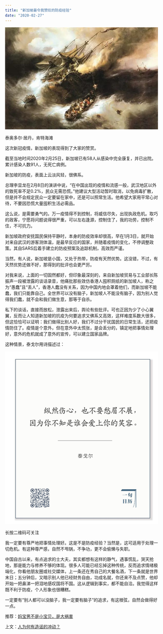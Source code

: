 ```yaml
---
title: "新加坡最令我赞叹的防疫经验"
date: "2020-02-27"
---
```


  

![连岳文章](images/连岳文章picture-30.jpg)

泰奥多尔·居丹，肯特海滩

  

这次新冠疫情，新加坡的表现得到了大家的赞赏。  

  

截至当地时间2020年2月25日，新加坡已有58人从感染中完全康复，并已出院。累计感染人数91人，无死亡病例。

  

新加坡的防疫，表面上云淡风轻，很佛系。

  

总理李显龙在2月8日的演讲中说，“在中国出现的疫情和流感一般，武汉地区以外的致死率不足0.2%，民众无需恐慌。”他建议大型活动暂时取消，以免病毒扩散，但是并不会规定民众一定要留在家中，还是可以照常生活。他希望大家用平常心对待，不要因恐慌大量囤积生活必需品。

  

这么说，是需要勇气的。万一疫情得不到控制，将威信尽失，出现执政危机。取巧的政客，宁愿将问题说得很严重，可以左右逢源，控制住了，我的功劳，控制不住，不可抗力。

  

新加坡政府安抚国民保持平静时，本身的防疫效率却很高，早在1月3日，就开始对来自武汉的游客测体温，是最早反应的国家，并随着疫情的变化，不停调整政策。其自SARS后着手建立的防疫预案及追踪机制，高效而严谨。

  

当然，有人说，新加坡是小国，又处于热带，防疫有天然优势。这没错，不过，有天然优势还做不好，那得到的批评也会更严厉。

  

对我来说，上面的一切固然都好，但印象最深刻的，来自新加坡贸易与工业部长陈振声一段被泄露的谈话录音，他痛批那些效仿香港人囤积厕纸的新加坡人，称之为“愚蠢”且“丢人”，香港人蠢没有关系，因为中国内地会罩着他们，而新加坡不能蠢，我们只能靠自己。全世界可以没有脑子，新加坡人不能没有脑子，因为别人觉得我们蠢，就不会和我们做生意，那等于自杀。

  

私下的谈话，直接而放松，泄露出来后，舆论有些批评。可也正因为少了小心翼翼，反而让人知道新加坡的抗疫为何要追求又佛系又高效，这样难度系数大很多，但这恰恰可以证明：我们做得比别人好，我们不过分干扰国民的日常生活，还把疫情防住了。疫情是个意外，但在意外中太慌张，是会丢分的，镇定地把事情处理好，意外的危机就成了意外的宣传，可以建立国家品牌。

  

这种情景，泰戈尔用诗描述过：

  

![连岳文章](images/连岳文章picture-31.jpg)

长按二维码可关注

  

我一定要有尊严地把事情处理好。这是不是防疫经验？当然是，这可适用于处理一切危机。有这种尊严感，自然不甩锅，不争功，更不会偷懒与失职。

  

中国自古以来，有点追求的士大夫，其实都想有这样的静气，遇事慌乱，哭天抢地，那是能力与修养不够的体现。很多人可能已经忘掉这种传统，反而追求情绪极端化，你看他朋友圈或社交媒体，上一条还在秀自己的大餐名酒，下一条就是世界末日；五分钟后，又暗示别人他已经财务自由，功成名就，你还来不及点赞，他却开始一把鼻涕一把泪地感叹国将不国。这从逻辑到事实，都不能自洽。我觉得这样既不利于防疫，个人形象也很糟糕。

  

一定要有“别人都可以没脑子，我一定要有脑子”的追求，有这根弦，自然会做得好一点。

  

推荐：[妈宝男不是小宝贝，是大祸害](http://mp.weixin.qq.com/s?__biz=MjM5NDU0Mjk2MQ==&mid=2651625822&idx=1&sn=80863866f120f02dfa8ef31b165320c1&chksm=bd7e1d408a099456faad018ef914e937b7fb01182efec0d616c6c921b5cf7443875ee2ecc487&scene=21#wechat_redirect)

上文：[人为何有造谣的冲动？](http://mp.weixin.qq.com/s?__biz=MjM5NDU0Mjk2MQ==&mid=2651637555&idx=1&sn=d492d54ac6eaac39e91d2d2acb33d092&chksm=bd7e432d8a09ca3b42cabf043b683f2f194ce13cfee1e4b9d0b8ae017269698bc99cfd9e8457&scene=21#wechat_redirect)

